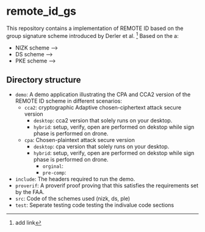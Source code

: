 # remote_id_gs 
This repository contains a implementation of REMOTE ID based on the group signature scheme introduced by Derler et al. [^1]
Based on the a:
* NIZK scheme -->
* DS scheme -->
* PKE scheme -->

## Directory structure
* `demo`: A demo application illustrating the CPA and CCA2 version of the REMOTE ID scheme in different scenarios:
  - `cca2`: cryptographic Adaptive chosen-ciphertext attack secure version
    - `desktop`: cca2 version that solely runs on your desktop.
    - `hybrid`: setup, verify, open are performed on dekstop while sign phase is performed on drone.
  - `cpa`: Chosen-plaintext attack secure version
    - `desktop`: cpa version that solely runs on your desktop.
    - `hybrid`: setup, verify, open are performed on dekstop while sign phase is performed on drone.
      - `orginal`: 
      - `pre-comp`: 
* `include`: The headers required to run the demo.
* `proverif`: A proverif proof proving that this satisfies the requirements set by the FAA.
* `src`: Code of the schemes used (nizk, ds, ple)
* `test`: Seperate testing code testing the indivalue code sections

[^1]: add link
